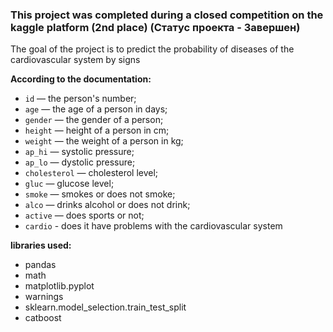 ### This project was completed during a closed competition on the kaggle platform (2nd place) (Статус проекта - Завершен)

The goal of the project is to predict the probability of diseases of the cardiovascular system by signs

<b>According to the documentation:</b>

- `id` — the person's number;
- `age` — the age of a person in days;
- `gender` — the gender of a person;
- `height` — height of a person in cm;
- `weight` — the weight of a person in kg;
- `ap_hi` — systolic pressure;
- `ap_lo` — dystolic pressure;
- `cholesterol` — cholesterol level;
- `gluc` — glucose level;
- `smoke` — smokes or does not smoke;
- `alco` — drinks alcohol or does not drink;
- `active` — does sports or not;
- `cardio` - does it have problems with the cardiovascular system

<b>libraries used:</b>

- pandas
- math
- matplotlib.pyplot
- warnings
- sklearn.model_selection.train_test_split
- catboost